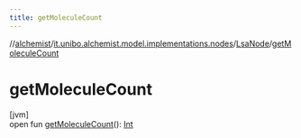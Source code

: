```yaml
---
title: getMoleculeCount
---
```

//[alchemist](../../../index.html)/[it.unibo.alchemist.model.implementations.nodes](../index.html)/[LsaNode](index.html)/[getMoleculeCount](get-molecule-count.html)



# getMoleculeCount



[jvm]\
open fun [getMoleculeCount](get-molecule-count.html)(): [Int](https://kotlinlang.org/api/latest/jvm/stdlib/kotlin/-int/index.html)




